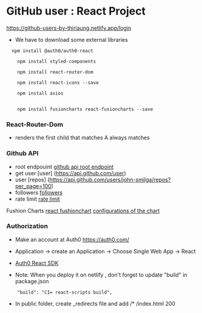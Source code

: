 # GitHub user : React Project

https://github-users-by-thiriaung.netlify.app/login

- We have to download some external libraries 


```
  npm install @auth0/auth0-react

```

```
    npm install styled-components

```

```
    npm install react-router-dom

```


```
    npm install react-icons --save

```

```
    npm install axios

```

```

    npm install fusioncharts react-fusioncharts --save

``` 
### React-Router-Dom 

- <SWITCH> renders the first child <Route> that matches A <Rout path ="*"> always matches

### Github API 
- root endpouint 
[github api root endpoint](https://api.github.com)
- get user 
[user] (https://api.github.com/user)
- user
 [repos] (https://api.github.com/users/john-smilga/repos?per_page=100)
- followers 
[followers](https://api.github.com/users/john-smilga/followers)
- rate limit 
[rate limit](https://api.github.com/rate_limit)

Fushion Charts
[react fushionchart](https://www.fusioncharts.com/dev/getting-started/react/your-first-chart-using-react)
[configurations of the chart](https://www.fusioncharts.com/dev/chart-guide/list-of-charts)

### Authorization 

- Make an account at Auth0 https://auth0.com/ 
- Application -> create an Application -> Choose Single Web App -> React 
- [Auth0 React SDK](https://auth0.com/docs/quickstart/spa/react)
  
- Note: When you deploy it on netlify , don't forget to update "build" in package.json 
  
```
    "build": "CI= react-scripts build",
```
  
- In public folder, create _redirects file and add  /* /index.html 200 
